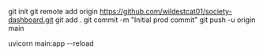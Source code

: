 git init
git remote add origin https://github.com/wildestcat01/society-dashboard.git
git add .
git commit -m "Initial prod commit"
git push -u origin main


uvicorn main:app --reload 